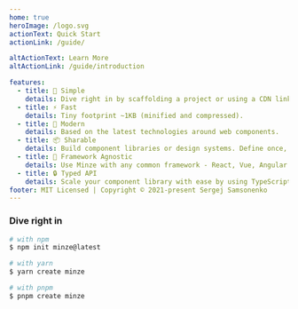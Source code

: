 ```yaml
---
home: true
heroImage: /logo.svg
actionText: Quick Start
actionLink: /guide/

altActionText: Learn More
altActionLink: /guide/introduction

features:
  - title: 👶 Simple
    details: Dive right in by scaffolding a project or using a CDN link.
  - title: ⚡ Fast
    details: Tiny footprint ~1KB (minified and compressed).
  - title: 🚀 Modern
    details: Based on the latest technologies around web components.
  - title: 📦 Sharable
    details: Build component libraries or design systems. Define once, use anywhere.
  - title: 🎲 Framework Agnostic
    details: Use Minze with any common framework - React, Vue, Angular ...
  - title: 🔒 Typed API
    details: Scale your component library with ease by using TypeScript.
footer: MIT Licensed | Copyright © 2021-present Sergej Samsonenko
---
```


### Dive right in

```bash
# with npm
$ npm init minze@latest

# with yarn
$ yarn create minze

# with pnpm
$ pnpm create minze
```
